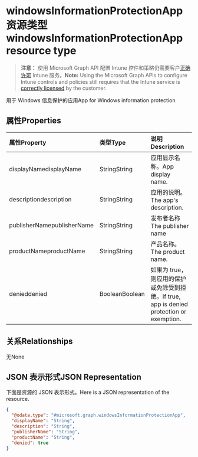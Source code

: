# <a name="windowsinformationprotectionapp-resource-type"></a><span data-ttu-id="3b2e7-101">windowsInformationProtectionApp 资源类型</span><span class="sxs-lookup"><span data-stu-id="3b2e7-101">windowsInformationProtectionApp resource type</span></span>

> <span data-ttu-id="3b2e7-102">**注意：** 使用 Microsoft Graph API 配置 Intune 控件和策略仍需要客户[正确许可](https://go.microsoft.com/fwlink/?linkid=839381) Intune 服务。</span><span class="sxs-lookup"><span data-stu-id="3b2e7-102">**Note:** Using the Microsoft Graph APIs to configure Intune controls and policies still requires that the Intune service is [correctly licensed](https://go.microsoft.com/fwlink/?linkid=839381) by the customer.</span></span>

<span data-ttu-id="3b2e7-103">用于 Windows 信息保护的应用</span><span class="sxs-lookup"><span data-stu-id="3b2e7-103">App for Windows information protection</span></span>
## <a name="properties"></a><span data-ttu-id="3b2e7-104">属性</span><span class="sxs-lookup"><span data-stu-id="3b2e7-104">Properties</span></span>
|<span data-ttu-id="3b2e7-105">属性</span><span class="sxs-lookup"><span data-stu-id="3b2e7-105">Property</span></span>|<span data-ttu-id="3b2e7-106">类型</span><span class="sxs-lookup"><span data-stu-id="3b2e7-106">Type</span></span>|<span data-ttu-id="3b2e7-107">说明</span><span class="sxs-lookup"><span data-stu-id="3b2e7-107">Description</span></span>|
|:---|:---|:---|
|<span data-ttu-id="3b2e7-108">displayName</span><span class="sxs-lookup"><span data-stu-id="3b2e7-108">displayName</span></span>|<span data-ttu-id="3b2e7-109">String</span><span class="sxs-lookup"><span data-stu-id="3b2e7-109">String</span></span>|<span data-ttu-id="3b2e7-110">应用显示名称。</span><span class="sxs-lookup"><span data-stu-id="3b2e7-110">App display name.</span></span>|
|<span data-ttu-id="3b2e7-111">description</span><span class="sxs-lookup"><span data-stu-id="3b2e7-111">description</span></span>|<span data-ttu-id="3b2e7-112">String</span><span class="sxs-lookup"><span data-stu-id="3b2e7-112">String</span></span>|<span data-ttu-id="3b2e7-113">应用的说明。</span><span class="sxs-lookup"><span data-stu-id="3b2e7-113">The app's description.</span></span>|
|<span data-ttu-id="3b2e7-114">publisherName</span><span class="sxs-lookup"><span data-stu-id="3b2e7-114">publisherName</span></span>|<span data-ttu-id="3b2e7-115">String</span><span class="sxs-lookup"><span data-stu-id="3b2e7-115">String</span></span>|<span data-ttu-id="3b2e7-116">发布者名称</span><span class="sxs-lookup"><span data-stu-id="3b2e7-116">The publisher name</span></span>|
|<span data-ttu-id="3b2e7-117">productName</span><span class="sxs-lookup"><span data-stu-id="3b2e7-117">productName</span></span>|<span data-ttu-id="3b2e7-118">String</span><span class="sxs-lookup"><span data-stu-id="3b2e7-118">String</span></span>|<span data-ttu-id="3b2e7-119">产品名称。</span><span class="sxs-lookup"><span data-stu-id="3b2e7-119">The product name.</span></span>|
|<span data-ttu-id="3b2e7-120">denied</span><span class="sxs-lookup"><span data-stu-id="3b2e7-120">denied</span></span>|<span data-ttu-id="3b2e7-121">Boolean</span><span class="sxs-lookup"><span data-stu-id="3b2e7-121">Boolean</span></span>|<span data-ttu-id="3b2e7-122">如果为 true，则应用的保护或免除受到拒绝。</span><span class="sxs-lookup"><span data-stu-id="3b2e7-122">If true, app is denied protection or exemption.</span></span>|

## <a name="relationships"></a><span data-ttu-id="3b2e7-123">关系</span><span class="sxs-lookup"><span data-stu-id="3b2e7-123">Relationships</span></span>
<span data-ttu-id="3b2e7-124">无</span><span class="sxs-lookup"><span data-stu-id="3b2e7-124">None</span></span>
## <a name="json-representation"></a><span data-ttu-id="3b2e7-125">JSON 表示形式</span><span class="sxs-lookup"><span data-stu-id="3b2e7-125">JSON Representation</span></span>
<span data-ttu-id="3b2e7-126">下面是资源的 JSON 表示形式。</span><span class="sxs-lookup"><span data-stu-id="3b2e7-126">Here is a JSON representation of the resource.</span></span>
<!--{
  "blockType": "resource",
  "abstract": true,
  "@odata.type": "microsoft.graph.windowsInformationProtectionApp"
}-->
``` json
{
  "@odata.type": "#microsoft.graph.windowsInformationProtectionApp",
  "displayName": "String",
  "description": "String",
  "publisherName": "String",
  "productName": "String",
  "denied": true
}
```




